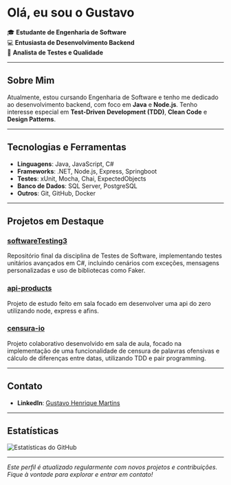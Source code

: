 # Olá, eu sou o Gustavo

🎓 **Estudante de Engenharia de Software**  
💻 **Entusiasta de Desenvolvimento Backend**  
🧪 **Analista de Testes e Qualidade**

---

## Sobre Mim

Atualmente, estou cursando Engenharia de Software e tenho me dedicado ao desenvolvimento backend, com foco em **Java** e **Node.js**. Tenho interesse especial em **Test-Driven Development (TDD)**, **Clean Code** e **Design Patterns**.

---

## Tecnologias e Ferramentas

- **Linguagens**: Java, JavaScript, C#
- **Frameworks**: .NET, Node.js, Express, Springboot
- **Testes**: xUnit, Mocha, Chai, ExpectedObjects
- **Banco de Dados**: SQL Server, PostgreSQL
- **Outros**: Git, GitHub, Docker

---

## Projetos em Destaque

### [softwareTesting3](https://github.com/gtins/softwareTesting3)
Repositório final da disciplina de Testes de Software, implementando testes unitários avançados em C#, incluindo cenários com exceções, mensagens personalizadas e uso de bibliotecas como Faker.
### [api-products](https://github.com/gtins/api-products)
Projeto de estudo feito em sala focado em desenvolver uma api do zero utilizando node, express e afins.
### [censura-io](https://github.com/icrcode/censura-io)
Projeto colaborativo desenvolvido em sala de aula, focado na implementação de uma funcionalidade de censura de palavras ofensivas e cálculo de diferenças entre datas, utilizando TDD e pair programming.

---

## Contato

- **LinkedIn**: [Gustavo Henrique Martins](https://www.linkedin.com/in/gustavo-henrique-martins-8a398b1b5/)

---

## Estatísticas

![Estatísticas do GitHub](https://github-readme-stats.vercel.app/api?username=gtins&show_icons=true&theme=radical)

---

*Este perfil é atualizado regularmente com novos projetos e contribuições. Fique à vontade para explorar e entrar em contato!*
